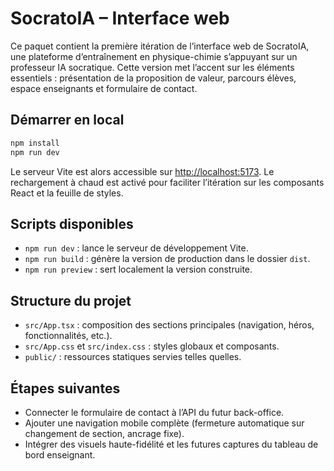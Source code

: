 # SocratoIA – Interface web

Ce paquet contient la première itération de l’interface web de SocratoIA, une plateforme d’entraînement en physique-chimie
s’appuyant sur un professeur IA socratique. Cette version met l’accent sur les éléments essentiels : présentation de la
proposition de valeur, parcours élèves, espace enseignants et formulaire de contact.

## Démarrer en local

```bash
npm install
npm run dev
```

Le serveur Vite est alors accessible sur [http://localhost:5173](http://localhost:5173). Le rechargement à chaud est activé
pour faciliter l’itération sur les composants React et la feuille de styles.

## Scripts disponibles

- `npm run dev` : lance le serveur de développement Vite.
- `npm run build` : génère la version de production dans le dossier `dist`.
- `npm run preview` : sert localement la version construite.

## Structure du projet

- `src/App.tsx` : composition des sections principales (navigation, héros, fonctionnalités, etc.).
- `src/App.css` et `src/index.css` : styles globaux et composants.
- `public/` : ressources statiques servies telles quelles.

## Étapes suivantes

- Connecter le formulaire de contact à l’API du futur back-office.
- Ajouter une navigation mobile complète (fermeture automatique sur changement de section, ancrage fixe).
- Intégrer des visuels haute-fidélité et les futures captures du tableau de bord enseignant.
